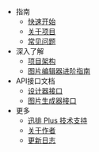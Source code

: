 * 指南
    * [快速开始](articles/1689319644311.md)
    * [关于项目](articles/1689319986889.md)
    * [常见问题](articles/1689323321667.md)
* 深入了解
    * [项目架构](articles/1689321259854.md)
    * [图片编辑器进阶指南](https://wx.zsxq.com/dweb2/index/columns/28888881152111)
* API接口文档
    * [设计器接口](https://xp.palxp.cn/apidoc/index.html)
    * [图片生成器接口](https://xp.palxp.cn/apidoc/screenshot.html)
* 更多
    * [迅排 Plus 技术支持](articles/1698654436243.md)
    * [关于作者](https://m.palxp.cn/)
    * [更新日志](articles/1695179600445.md)
